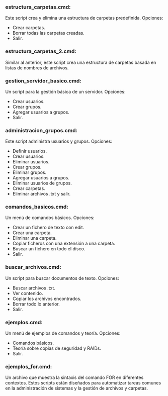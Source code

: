 ### estructura_carpetas.cmd:
Este script crea y elimina una estructura de carpetas predefinida.
Opciones:
+ Crear carpetas.
+ Borrar todas las carpetas creadas.
+ Salir.

### estructura_carpetas_2.cmd:
Similar al anterior, este script crea una estructura de carpetas basada en listas de nombres de archivos.

### gestion_servidor_basico.cmd:
Un script para la gestión básica de un servidor.
Opciones:
+ Crear usuarios.
+ Crear grupos.
+ Agregar usuarios a grupos.
+ Salir.

### administracion_grupos.cmd:
Este script administra usuarios y grupos.
Opciones:
+ Definir usuarios.
+ Crear usuarios.
+ Eliminar usuarios.
+ Crear grupos.
+ Eliminar grupos.
+ Agregar usuarios a grupos.
+ Eliminar usuarios de grupos.
+ Crear carpetas.
+ Eliminar archivos .txt y salir.

### comandos_basicos.cmd:
Un menú de comandos básicos.
Opciones:
+ Crear un fichero de texto con edit.
+ Crear una carpeta.
+ Eliminar una carpeta.
+ Copiar ficheros con una extensión a una carpeta.
+ Buscar un fichero en todo el disco.
+ Salir.

### buscar_archivos.cmd:
Un script para buscar documentos de texto.
Opciones:
+ Buscar archivos .txt.
+ Ver contenido.
+ Copiar los archivos encontrados.
+ Borrar todo lo anterior.
+ Salir.

### ejemplos.cmd:
Un menú de ejemplos de comandos y teoría.
Opciones:
+ Comandos básicos.
+ Teoría sobre copias de seguridad y RAIDs.
+ Salir.

### ejemplos_for.cmd:
Un archivo que muestra la sintaxis del comando FOR en diferentes contextos.
Estos scripts están diseñados para automatizar tareas comunes en la administración de sistemas y la gestión de archivos y carpetas.
